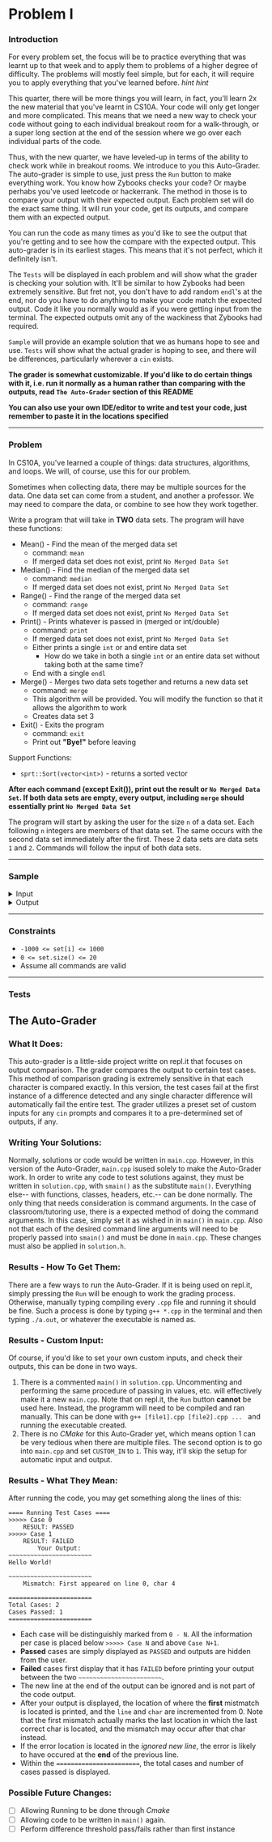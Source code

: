 # Problem I
### Introduction
For every problem set, the focus will be to practice everything that was learnt up to that week and to apply them to problems of a higher degree of difficulty. The problems will mostly feel simple, but for each, it will require you to apply everything that you've learned before. *hint hint*

This quarter, there will be more things you will learn, in fact, you'll learn 2x the new material that you've learnt in CS10A. Your code will only get longer and more complicated. This means that we need a new way to check your code without going to each individual breakout room for a walk-through, or a super long section at the end of the session where we go over each individual parts of the code.

Thus, with the new quarter, we have leveled-up in terms of the ability to check work while in breakout rooms. We introduce to you this Auto-Grader. The auto-grader is simple to use, just press the `Run` button to make everything work. You know how Zybooks checks your code? Or maybe perhabs you've used leetcode or hackerrank. The method in those is to compare your output with their expected output. Each problem set will do the exact same thing. It will run your code, get its outputs, and compare them with an expected output.

You can run the code as many times as you'd like to see the output that you're getting and to see how the compare with the expected output. This auto-grader is in its earliest stages. This means that it's not perfect, which it definitely isn't. 

The `Tests` will be displayed in each problem and will show what the grader is checking your solution with. It'll be similar to how Zybooks had been extremely sensitive. But fret not, you don't have to add random `endl`'s at the end, nor do you have to do anything to make your code match the expected output. Code it like you normally would as if you were getting input from the terminal. The expected outputs omit any of the wackiness that Zybooks had required.

`Sample` will provide an example solution that we as humans hope to see and use. `Tests` will show what the actual grader is hoping to see, and there will be differences, particularly wherever a `cin` exists.

**The grader is somewhat customizable. If you'd like to do certain things with it, i.e. run it normally as a human rather than comparing with the outputs, read `The Auto-Grader` section of this README**

**You can also use your own IDE/editor to write and test your code, just remember to paste it in the locations specified**

---

### Problem
In CS10A, you've learned a couple of things: data structures, algorithms, and loops. We will, of course, use this for our problem.  

Sometimes when collecting data, there may be multiple sources for the data. One data set can come from a student, and another a professor. We may need to compare the data, or combine to see how they work together.

Write a program that will take in **TWO** data sets. The program will have these functions:
* Mean() - Find the mean of the merged data set
    * command: `mean`
    * If merged data set does not exist, print `No Merged Data Set`
* Median() - Find the median of the merged data set
    * command: `median`
    * If merged data set does not exist, print `No Merged Data Set`
* Range() - Find the range of the merged data set
    * command: `range`
    * If merged data set does not exist, print `No Merged Data Set`
* Print() - Prints whatever is passed in (merged or int/double)
    * command: `print`
    * If merged data set does not exist, print `No Merged Data Set`
    * Either prints a single `int` or and entire data set
        * How do we take in both a single `int` or an entire data set without taking both at the same time?
    * End with a single `endl`
* Merge() - Merges two data sets together and returns a new data set
    * command: `merge`
    * This algorithm will be provided. You will modify the function so that it allows the algorithm to work
    * Creates data set 3
* Exit() - Exits the program
    * command: `exit`
    * Print out **"Bye!"** before leaving

Support Functions:  
* `sprt::Sort(vector<int>)` - returns a sorted vector

**After each command (except Exit()), print out the result or `No Merged Data Set`. If both data sets are empty, every output, including `merge` should essentially print `No Merged Data Set`**

The program will start by asking the user for the size `n` of a data set. Each following `n` integers are members of that data set. The same occurs with the second data set immediately after the first. These 2 data sets are data sets `1` and `2`. Commands will follow the input of both data sets.

---

### Sample
<details><summary>Input</summary>
    
```c++
4
0 1 2 3 
1
4
mean
mean
mean
merge
median
range
merge
merge
print
median
print
exit
```
</details>


<details>
    <summary>Output</summary>
```
Enter num entries in data set 1: 4
Enter your data set: 0 1 2 3
Enter num entries in data set 2: 1
Enter your data set: 4
mean
No Merged Data Set
mean
No Merged Data Set
mean
No Merged Data Set
merge
0 1 2 3 4 
median
2
range
4
merge
0 1 2 3 4 
merge
0 1 2 3 4 
print
0 1 2 3 4 
median
2
print
0 1 2 3 4 
exit
Bye!
```
</details>


---

### Constraints
* `-1000 <= set[i] <= 1000`
* `0 <= set.size() <= 20`
* Assume all commands are valid

---

### Tests


## The Auto-Grader
### What It Does:
This auto-grader is a little-side project writte on repl.it that focuses on output comparison. The grader compares the output to certain test cases. This method of comparison grading is extremely sensitive in that each character is compared exactly. In this version, the test cases fail at the first instance of a difference detected and any single character difference will automatically fail the entire test. The grader utilizes a preset set of custom inputs for any `cin` prompts and compares it to a pre-determined set of outputs, if any.

### Writing Your Solutions:
Normally, solutions or code would be written in `main.cpp`. However, in this version of the Auto-Grader, `main.cpp` isused solely to make the Auto-Grader work. In order to write any code to test solutions against, they must be written in `solution.cpp`, with `smain()` as the substitute `main()`. Everything else-- with functions, classes, headers, etc.-- can be done normally. The only thing that needs consideration is command arguments. In the case of classroom/tutoring use, there is a expected method of doing the command arguments. In this case, simply set it as wished in in `main()` in `main.cpp`. Also not that each of the desired command line arguments will need to be properly passed into `smain()` and must be done in `main.cpp`. These changes must also be applied in `solution.h`.

### Results - How To Get Them:
There are a few ways to run the Auto-Grader. If it is being used on repl.it, simply pressing the `Run` will be enough to work the grading process. Otherwise, manually typing compiling every `.cpp` file and running it should be fine. Such a process is done by typing `g++ *.cpp` in the terminal and then typing `./a.out`, or whatever the executable is named as. 

### Results - Custom Input:
Of course, if you'd like to set your own custom inputs, and check their outputs, this can be done in two ways.

1. There is a commented `main()` in `solution.cpp`. Uncommenting and performing the same procedure of passing in values, etc. will effectively make it a new `main.cpp`. Note that on repl.it, the `Run` button **cannot** be used here. Instead, the programm will need to be compiled and ran manually. This can be done with `g++ [file1].cpp [file2].cpp ... ` and running the executable created.
2. There is no *CMake* for this Auto-Grader yet, which means option 1 can be very tedious when there are multiple files. The second option is to go into `main.cpp` and set `CUSTOM_IN` to `1`. This way, it'll skip the setup for automatic input and output.

### Results - What They Mean:
After running the code, you may get something along the lines of this:
```
==== Running Test Cases ====
>>>>> Case 0
    RESULT: PASSED
>>>>> Case 1
    RESULT: FAILED
        Your Output:
~~~~~~~~~~~~~~~~~~~~~~~
Hello World!

~~~~~~~~~~~~~~~~~~~~~~~
    Mismatch: First appeared on line 0, char 4

=======================
Total Cases: 2
Cases Passed: 1
=======================
```
* Each case will be distinguishly marked from `0 - N`. All the information per case is placed below `>>>>> Case N` and above `Case N+1`.  
* **Passed** cases are simply displayed as `PASSED` and outputs are hidden from the user.  
* **Failed** cases first display that it has `FAILED` before printing your output between the two `~~~~~~~~~~~~~~~~~~~~~~~`.
* The new line at the end of the output can be ignored and is not part of the code output.
* After your output is displayed, the location of where the **first** mistmatch is located is printed, and the `line` and `char` are incremented from 0. Note that the first mismatch actually marks the last location in which the last correct char is located, and the mismatch may occur after that char instead.
* If the error location is located in the *ignored new line*, the error is likely to have occured at the **end** of the previous line.
* Within the `=======================`, the total cases and number of cases passed is displayed.

### Possible Future Changes:
* [ ] Allowing Running to be done through *Cmake*
* [ ] Allowing code to be written in `main()` again.
* [ ] Perform difference threshold pass/fails rather than first instance